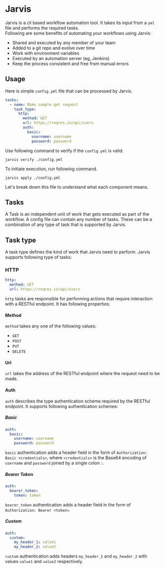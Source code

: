 # Jarvis

Jarvis is a cli based workflow automation tool. It takes its input from a `yml` 
file and performs the required tasks.  
Following are some benefits of automating your workflows using Jarvis:
- Shared and executed by any member of your team
- Added to a git repo and evolve over time
- Work with environment variables
- Executed by an automation server (eg, Jenkins)
- Keep the process consistent and free from manual errors

## Usage
Here is simple `config.yml` file that can be processed by Jarvis.
```yaml
tasks:
  - name: Make sample get request
    task_type:
      http:
        method: GET
        url: https://reqres.in/api/users
        auth:
          basic:
            username: username
            password: password
```
Use following command to verify if the `config.yml` is valid.
```shell
jarvis verify ./config.yml
```
To initiate execution, run following command.
```shell
jarvis apply ./config.yml
```
Let's break down this file to understand what each component means.
## Tasks
A Task is an independent unit of work that gets executed as part of the workflow.
A config file can contain any number of tasks. These can be a combination
of any type of task that is supported by Jarvis.
## Task type
A task type defines the kind of work that Jarvis need to perform. Jarvis supports
following type of tasks:
### HTTP
```yaml
http:
  method: GET
  url: https://reqres.in/api/users
```
`http` tasks are responsible for performing actions that require interaction with 
a RESTful endpoint. It has following properties:
#### Method
`method` takes any one of the following values:
- `GET`
- `POST`
- `PUT`
- `DELETE`
#### Url
`url` takes the address of the RESTful endpoint where the request need to be made.
#### Auth
`auth` describes the type authentication scheme required by the RESTful endpoint. It
supports following authentication schemes:
##### Basic
```yaml
auth:
  basic:
    username: username
    password: password
```
`basic` authentication adds a header field in the form of 
`Authorization: Basic <credentials>`, where `<credentials>` is the Base64 encoding of 
`username` and `password` joined by a single colon `:`.
##### Bearer Token
```yaml
auth:
  bearer_token:
    token: token
```
`bearer_token` authentication adds a header field in the form of 
`Authorization: Bearer <token>`.
##### Custom
```yaml
auth:
  custom:
    my_header_1: value1
    my_header_2: value2
```
`custom` authentication adds headers `my_header_1` and `my_header_2` with values 
`value1` and `value2` respectively.